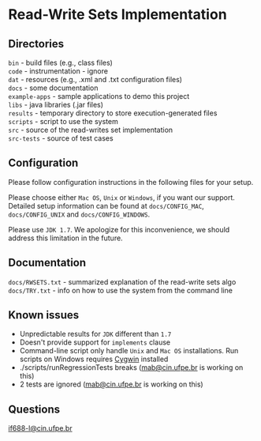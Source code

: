 Read-Write Sets Implementation
==============================

Directories
-----------

```bin``` - build files (e.g., class files) <br/>
```code``` - instrumentation - ignore <br/>
```dat``` - resources (e.g., .xml and .txt configuration files) <br/>
```docs``` - some documentation <br/>
```example-apps``` - sample applications to demo this project <br/>
```libs``` - java libraries (.jar files) <br/>
```results``` - temporary directory to store execution-generated files <br/>
```scripts``` - script to use the system <br/>
```src``` - source of the read-writes set implementation <br/>
```src-tests``` - source of test cases

Configuration
-------------

Please follow configuration instructions in the following files for
your setup.

Please choose either ```Mac OS```, ```Unix``` or ```Windows```, if you want our support. Detailed
setup information can be found at ```docs/CONFIG_MAC```, ```docs/CONFIG_UNIX``` and ```docs/CONFIG_WINDOWS```.

Please use ```JDK 1.7```.  We apologize for this inconvenience, we should
address this limitation in the future.

Documentation
-------------
 
```docs/RWSETS.txt``` - summarized explanation of the read-write sets algo
```docs/TRY.txt``` - info on how to use the system from the command line

Known issues
------------

- Unpredictable results for ```JDK``` different than ```1.7```
- Doesn't provide support for ```implements``` clause
- Command-line script only handle ```Unix``` and ```Mac OS``` installations. Run scripts on Windows requires [Cygwin](https://www.cygwin.com) installed
- ./scripts/runRegressionTests breaks 
  (mab@cin.ufpe.br is working on this)
- 2 tests are ignored 
  (mab@cin.ufpe.br is working on this)

Questions
---------

if688-l@cin.ufpe.br
